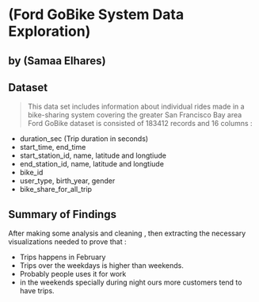 # (Ford GoBike System Data Exploration)
## by (Samaa Elhares)


## Dataset

> This data set includes information about individual rides made
in a bike-sharing system covering the greater San Francisco Bay area 
Ford GoBike dataset is consisted of 183412 records and 16 columns :<br>
 * duration_sec (Trip duration in seconds)
 * start_time, end_time
 * start_station_id, name, latitude and longtiude
 * end_station_id, name, latitude and longtiude
 * bike_id
 * user_type, birth_year, gender
 * bike_share_for_all_trip

 
## Summary of Findings
After making some analysis and cleaning , then extracting the necessary visualizations needed to prove that :
* Trips happens in February
* Trips over the weekdays is higher than weekends.
* Probably people uses it for work
* in the weekends specially during night ours more customers tend to have trips.

